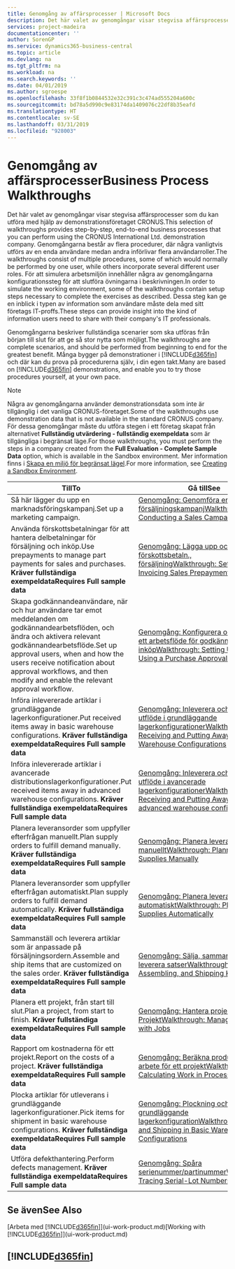 ```yaml
---
title: Genomgång av affärsprocesser | Microsoft Docs
description: Det här valet av genomgångar visar stegvisa affärsprocesser som du kan utföra med hjälp av demonstrationsföretaget CRONUS. Genomgångarna består av flera procedurer, där några vanligtvis utförs av en enda användare medan andra införlivar flera användarroller. För att simulera arbetsmiljön innehåller några av genomgångarna konfigurationssteg för att slutföra övningarna i beskrivningen. Dessa steg kan ge en inblick i typen av information som användare måste dela med sitt företags IT-proffs.
services: project-madeira
documentationcenter: ''
author: SorenGP
ms.service: dynamics365-business-central
ms.topic: article
ms.devlang: na
ms.tgt_pltfrm: na
ms.workload: na
ms.search.keywords: ''
ms.date: 04/01/2019
ms.author: sgroespe
ms.openlocfilehash: 33f8f1b0844532e32c391c3c474ad555204a600c
ms.sourcegitcommit: bd78a5d990c9e83174da1409076c22df8b35eafd
ms.translationtype: HT
ms.contentlocale: sv-SE
ms.lasthandoff: 03/31/2019
ms.locfileid: "928003"
---
```

# <a name="business-process-walkthroughs"></a><span data-ttu-id="c6a4e-106">Genomgång av affärsprocesser</span><span class="sxs-lookup"><span data-stu-id="c6a4e-106">Business Process Walkthroughs</span></span>
<span data-ttu-id="c6a4e-107">Det här valet av genomgångar visar stegvisa affärsprocesser som du kan utföra med hjälp av demonstrationsföretaget CRONUS.</span><span class="sxs-lookup"><span data-stu-id="c6a4e-107">This selection of walkthroughs provides step-by-step, end-to-end business processes that you can perform using the CRONUS International Ltd. demonstration company.</span></span> <span data-ttu-id="c6a4e-108">Genomgångarna består av flera procedurer, där några vanligtvis utförs av en enda användare medan andra införlivar flera användarroller.</span><span class="sxs-lookup"><span data-stu-id="c6a4e-108">The walkthroughs consist of multiple procedures, some of which would normally be performed by one user, while others incorporate several different user roles.</span></span> <span data-ttu-id="c6a4e-109">För att simulera arbetsmiljön innehåller några av genomgångarna konfigurationssteg för att slutföra övningarna i beskrivningen.</span><span class="sxs-lookup"><span data-stu-id="c6a4e-109">In order to simulate the working environment, some of the walkthroughs contain setup steps necessary to complete the exercises as described.</span></span> <span data-ttu-id="c6a4e-110">Dessa steg kan ge en inblick i typen av information som användare måste dela med sitt företags IT-proffs.</span><span class="sxs-lookup"><span data-stu-id="c6a4e-110">These steps can provide insight into the kind of information users need to share with their company's IT professionals.</span></span>  

 <span data-ttu-id="c6a4e-111">Genomgångarna beskriver fullständiga scenarier som ska utföras från början till slut för att ge så stor nytta som möjligt.</span><span class="sxs-lookup"><span data-stu-id="c6a4e-111">The walkthroughs are complete scenarios, and should be performed from beginning to end for the greatest benefit.</span></span> <span data-ttu-id="c6a4e-112">Många bygger på demonstrationer i [!INCLUDE[d365fin](includes/d365fin_md.md)] och där kan du prova på procedurerna själv, i din egen takt.</span><span class="sxs-lookup"><span data-stu-id="c6a4e-112">Many are based on [!INCLUDE[d365fin](includes/d365fin_md.md)] demonstrations, and enable you to try those procedures yourself, at your own pace.</span></span>  

> [!NOTE]
> <span data-ttu-id="c6a4e-113">Några av genomgångarna använder demonstrationsdata som inte är tillgänglig i det vanliga CRONUS-företaget.</span><span class="sxs-lookup"><span data-stu-id="c6a4e-113">Some of the walkthroughs use demonstration data that is not available in the standard CRONUS company.</span></span> <span data-ttu-id="c6a4e-114">För dessa genomgångar måste du utföra stegen i ett företag skapat från alternativet **Fullständig utvärdering - fullständig exempeldata** som är tillgängliga i begränsat läge.</span><span class="sxs-lookup"><span data-stu-id="c6a4e-114">For those walkthroughs, you must perform the steps in a company created from the **Full Evaluation - Complete Sample Data** option, which is available in the Sandbox environment.</span></span> <span data-ttu-id="c6a4e-115">Mer information finns i [Skapa en miljö för begränsat lägel](across-how-create-sandbox-environment.md).</span><span class="sxs-lookup"><span data-stu-id="c6a4e-115">For more information, see [Creating a Sandbox Environment](across-how-create-sandbox-environment.md).</span></span>

|<span data-ttu-id="c6a4e-116">Till</span><span class="sxs-lookup"><span data-stu-id="c6a4e-116">To</span></span>|<span data-ttu-id="c6a4e-117">Gå till</span><span class="sxs-lookup"><span data-stu-id="c6a4e-117">See</span></span>|  
|--------|---------|  
|<span data-ttu-id="c6a4e-118">Så här lägger du upp en marknadsföringskampanj.</span><span class="sxs-lookup"><span data-stu-id="c6a4e-118">Set up a marketing campaign.</span></span>|[<span data-ttu-id="c6a4e-119">Genomgång: Genomföra en försäljningskampanj</span><span class="sxs-lookup"><span data-stu-id="c6a4e-119">Walkthrough: Conducting a Sales Campaign</span></span>](walkthrough-conducting-a-sales-campaign.md)|  
|<span data-ttu-id="c6a4e-120">Använda förskottsbetalningar för att hantera delbetalningar för försäljning och inköp.</span><span class="sxs-lookup"><span data-stu-id="c6a4e-120">Use prepayments to manage part payments for sales and purchases.</span></span> <span data-ttu-id="c6a4e-121">**Kräver fullständiga exempeldata**</span><span class="sxs-lookup"><span data-stu-id="c6a4e-121">**Requires Full sample data**</span></span> |[<span data-ttu-id="c6a4e-122">Genomgång: Lägga upp och fakturera förskottsbetaln., försäljning</span><span class="sxs-lookup"><span data-stu-id="c6a4e-122">Walkthrough: Setting Up and Invoicing Sales Prepayments</span></span>](walkthrough-setting-up-and-invoicing-sales-prepayments.md)|  
|<span data-ttu-id="c6a4e-123">Skapa godkännandeanvändare, när och hur användare tar emot meddelanden om godkännandearbetsflöden, och ändra och aktivera relevant godkännandearbetsflöde.</span><span class="sxs-lookup"><span data-stu-id="c6a4e-123">Set up approval users, when and how the users receive notification about approval workflows, and then modify and enable the relevant approval workflow.</span></span>|[<span data-ttu-id="c6a4e-124">Genomgång: Konfigurera och använda ett arbetsflöde för godkännande av inköp</span><span class="sxs-lookup"><span data-stu-id="c6a4e-124">Walkthrough: Setting Up and Using a Purchase Approval Workflow</span></span>](walkthrough-setting-up-and-using-a-purchase-approval-workflow.md)|  
|<span data-ttu-id="c6a4e-125">Införa inlevererade artiklar i grundläggande lagerkonfigurationer.</span><span class="sxs-lookup"><span data-stu-id="c6a4e-125">Put received items away in basic warehouse configurations.</span></span> <span data-ttu-id="c6a4e-126">**Kräver fullständiga exempeldata**</span><span class="sxs-lookup"><span data-stu-id="c6a4e-126">**Requires Full sample data**</span></span>|[<span data-ttu-id="c6a4e-127">Genomgång: Inleverera och införa utflöde i grundläggande lagerkonfigurationer</span><span class="sxs-lookup"><span data-stu-id="c6a4e-127">Walkthrough: Receiving and Putting Away in Basic Warehouse Configurations</span></span>](walkthrough-receiving-and-putting-away-in-basic-warehousing.md)|  
|<span data-ttu-id="c6a4e-128">Införa inlevererade artiklar i avancerade distributionslagerkonfigurationer.</span><span class="sxs-lookup"><span data-stu-id="c6a4e-128">Put received items away in advanced warehouse configurations.</span></span> <span data-ttu-id="c6a4e-129">**Kräver fullständiga exempeldata**</span><span class="sxs-lookup"><span data-stu-id="c6a4e-129">**Requires Full sample data**</span></span>|[<span data-ttu-id="c6a4e-130">Genomgång: Inleverera och införa utflöde i avancerade lagerkonfigurationer</span><span class="sxs-lookup"><span data-stu-id="c6a4e-130">Walkthrough: Receiving and Putting Away in advanced warehouse configurations</span></span>](walkthrough-receiving-and-putting-away-in-advanced-warehousing.md)|  
|<span data-ttu-id="c6a4e-131">Planera leveransorder som uppfyller efterfrågan manuellt.</span><span class="sxs-lookup"><span data-stu-id="c6a4e-131">Plan supply orders to fulfill demand manually.</span></span> <span data-ttu-id="c6a4e-132">**Kräver fullständiga exempeldata**</span><span class="sxs-lookup"><span data-stu-id="c6a4e-132">**Requires Full sample data**</span></span>|[<span data-ttu-id="c6a4e-133">Genomgång: Planera leveranser manuellt</span><span class="sxs-lookup"><span data-stu-id="c6a4e-133">Walkthrough: Planning Supplies Manually</span></span>](walkthrough-planning-supplies-manually.md)|  
|<span data-ttu-id="c6a4e-134">Planera leveransorder som uppfyller efterfrågan automatiskt.</span><span class="sxs-lookup"><span data-stu-id="c6a4e-134">Plan supply orders to fulfill demand automatically.</span></span> <span data-ttu-id="c6a4e-135">**Kräver fullständiga exempeldata**</span><span class="sxs-lookup"><span data-stu-id="c6a4e-135">**Requires Full sample data**</span></span>|[<span data-ttu-id="c6a4e-136">Genomgång: Planera leveranser automatiskt</span><span class="sxs-lookup"><span data-stu-id="c6a4e-136">Walkthrough: Planning Supplies Automatically</span></span>](walkthrough-planning-supplies-automatically.md)|  
|<span data-ttu-id="c6a4e-137">Sammanställ och leverera artiklar som är anpassade på försäljningsordern.</span><span class="sxs-lookup"><span data-stu-id="c6a4e-137">Assemble and ship items that are customized on the sales order.</span></span> <span data-ttu-id="c6a4e-138">**Kräver fullständiga exempeldata**</span><span class="sxs-lookup"><span data-stu-id="c6a4e-138">**Requires Full sample data**</span></span>|[<span data-ttu-id="c6a4e-139">Genomgång: Sälja, sammanställa och leverera satser</span><span class="sxs-lookup"><span data-stu-id="c6a4e-139">Walkthrough: Selling, Assembling, and Shipping Kits</span></span>](walkthrough-selling-assembling-and-shipping-kits.md)|  
|<span data-ttu-id="c6a4e-140">Planera ett projekt, från start till slut.</span><span class="sxs-lookup"><span data-stu-id="c6a4e-140">Plan a project, from start to finish.</span></span> <span data-ttu-id="c6a4e-141">**Kräver fullständiga exempeldata**</span><span class="sxs-lookup"><span data-stu-id="c6a4e-141">**Requires Full sample data**</span></span>|[<span data-ttu-id="c6a4e-142">Genomgång: Hantera projekt med Projekt</span><span class="sxs-lookup"><span data-stu-id="c6a4e-142">Walkthrough: Managing Projects with Jobs</span></span>](walkthrough-managing-projects-with-jobs.md)|  
|<span data-ttu-id="c6a4e-143">Rapport om kostnaderna för ett projekt.</span><span class="sxs-lookup"><span data-stu-id="c6a4e-143">Report on the costs of a project.</span></span> <span data-ttu-id="c6a4e-144">**Kräver fullständiga exempeldata**</span><span class="sxs-lookup"><span data-stu-id="c6a4e-144">**Requires Full sample data**</span></span>|[<span data-ttu-id="c6a4e-145">Genomgång: Beräkna produkter i arbete för ett projekt</span><span class="sxs-lookup"><span data-stu-id="c6a4e-145">Walkthrough: Calculating Work in Process for a Job</span></span>](walkthrough-calculating-work-in-process-for-a-job.md)|  
|<span data-ttu-id="c6a4e-146">Plocka artiklar för utleverans i grundläggande lagerkonfigurationer.</span><span class="sxs-lookup"><span data-stu-id="c6a4e-146">Pick items for shipment in basic warehouse configurations.</span></span> <span data-ttu-id="c6a4e-147">**Kräver fullständiga exempeldata**</span><span class="sxs-lookup"><span data-stu-id="c6a4e-147">**Requires Full sample data**</span></span>|[<span data-ttu-id="c6a4e-148">Genomgång: Plockning och leverans i grundläggande lagerkonfiguration</span><span class="sxs-lookup"><span data-stu-id="c6a4e-148">Walkthrough: Picking and Shipping in Basic Warehouse Configurations</span></span>](walkthrough-picking-and-shipping-in-basic-warehousing.md)|  
|<span data-ttu-id="c6a4e-149">Utföra defekthantering.</span><span class="sxs-lookup"><span data-stu-id="c6a4e-149">Perform defects management.</span></span> <span data-ttu-id="c6a4e-150">**Kräver fullständiga exempeldata**</span><span class="sxs-lookup"><span data-stu-id="c6a4e-150">**Requires Full sample data**</span></span>|[<span data-ttu-id="c6a4e-151">Genomgång: Spåra serienummer/partinummer</span><span class="sxs-lookup"><span data-stu-id="c6a4e-151">Walkthrough: Tracing Serial-Lot Numbers</span></span>](walkthrough-tracing-serial-lot-numbers.md)|  

## <a name="see-also"></a><span data-ttu-id="c6a4e-152">Se även</span><span class="sxs-lookup"><span data-stu-id="c6a4e-152">See Also</span></span>
<span data-ttu-id="c6a4e-153">[Arbeta med [!INCLUDE[d365fin](includes/d365fin_md.md)]](ui-work-product.md)</span><span class="sxs-lookup"><span data-stu-id="c6a4e-153">[Working with [!INCLUDE[d365fin](includes/d365fin_md.md)]](ui-work-product.md)</span></span>  

## [!INCLUDE[d365fin](includes/free_trial_md.md)]  
